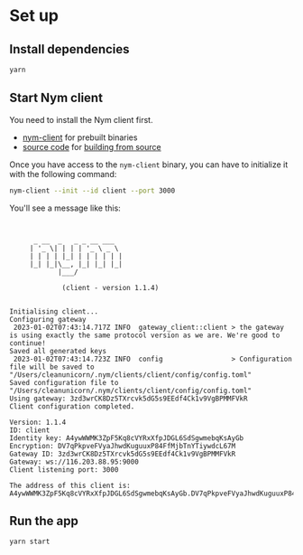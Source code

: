 # Set up

## Install dependencies

```bash
yarn
```

## Start Nym client

You need to install the Nym client first. 

- [nym-client](https://github.com/nymtech/nym/releases) for prebuilt binaries
- [source code](https://github.com/nymtech/nym) for [building from source](https://nymtech.net/docs/stable/run-nym-nodes/build-nym)

Once you have access to the `nym-client` binary, you can have to initialize it with the following command:

```bash
nym-client --init --id client --port 3000
```

You'll see a message like this:

```text


      _ __  _   _ _ __ ___
     | '_ \| | | | '_ \ _ \
     | | | | |_| | | | | | |
     |_| |_|\__, |_| |_| |_|
            |___/

             (client - version 1.1.4)

    
Initialising client...
Configuring gateway
 2023-01-02T07:43:14.717Z INFO  gateway_client::client > the gateway is using exactly the same protocol version as we are. We're good to continue!
Saved all generated keys
 2023-01-02T07:43:14.723Z INFO  config                 > Configuration file will be saved to "/Users/cleanunicorn/.nym/clients/client/config/config.toml"
Saved configuration file to "/Users/cleanunicorn/.nym/clients/client/config/config.toml"
Using gateway: 3zd3wrCK8Dz5TXrcvk5dG5s9EEdf4Ck1v9VgBPMMFVkR
Client configuration completed.

Version: 1.1.4
ID: client
Identity key: A4ywWWMK3ZpF5Kq8cVYRxXfpJDGL6SdSgwmebqKsAyGb
Encryption: DV7qPkpveFVyaJhwdKuguuxP84FfMjbTnYTiywdcL67M
Gateway ID: 3zd3wrCK8Dz5TXrcvk5dG5s9EEdf4Ck1v9VgBPMMFVkR
Gateway: ws://116.203.88.95:9000
Client listening port: 3000

The address of this client is: A4ywWWMK3ZpF5Kq8cVYRxXfpJDGL6SdSgwmebqKsAyGb.DV7qPkpveFVyaJhwdKuguuxP84FfMjbTnYTiywdcL67M@3zd3wrCK8Dz5TXrcvk5dG5s9EEdf4Ck1v9VgBPMMFVkR
```

<!-- The address of  -->

<!-- Write down the *address of the client*. You'll need it later. -->

## Run the app

```bash
yarn start
```

